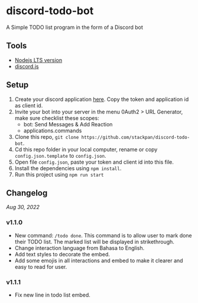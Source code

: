# discord-todo-bot

A Simple TODO list program in the form of a Discord bot

## Tools
- [Nodejs LTS version](https://nodejs.org/en/)
- [discord.js](https://www.npmjs.com/package/discord.js?source=post_page-----7b5fe27cb6fa----------------------)

## Setup
1. Create your discord application [here](https://discord.com/developers/applications). Copy the token and application id as client id.
2. Invite your bot into your server in the menu 0Auth2 > URL Generator, make sure checklist these scopes:
   - bot: Send Messages & Add Reaction
   - applications.commands
3. Clone this repo, `git clone https://github.com/stackpan/discord-todo-bot`.
4. Cd this repo folder in your local computer, rename or copy `config.json.template` to `config.json`.
5. Open file `config.json`, paste your token and client id into this file.
6. Install the dependencies using `npm install`.
7. Run this project using `npm run start`

## Changelog

*Aug 30, 2022*
### v1.1.0
- New command: `/todo done`. This command is to allow user to mark done their TODO list. The marked list will be displayed in strikethrough.
- Change interaction language from Bahasa to English.
- Add text styles to decorate the embed.
- Add some emojis in all interactions and embed to make it clearer and easy to read for user.

### v1.1.1
- Fix new line in todo list embed.